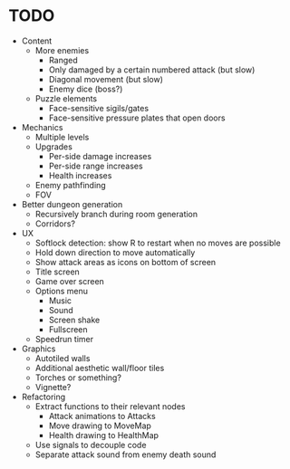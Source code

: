 # TODO

- Content
	- More enemies
		- Ranged
		- Only damaged by a certain numbered attack (but slow)
		- Diagonal movement (but slow)
		- Enemy dice (boss?)
	- Puzzle elements
		- Face-sensitive sigils/gates
		- Face-sensitive pressure plates that open doors
- Mechanics
	- Multiple levels
	- Upgrades
		- Per-side damage increases
		- Per-side range increases
		- Health increases
	- Enemy pathfinding
	- FOV
- Better dungeon generation
	- Recursively branch during room generation
	- Corridors?
- UX
	- Softlock detection: show R to restart when no moves are possible
	- Hold down direction to move automatically
	- Show attack areas as icons on bottom of screen
	- Title screen
	- Game over screen
	- Options menu
		- Music
		- Sound
		- Screen shake
		- Fullscreen
	- Speedrun timer
- Graphics
	- Autotiled walls
	- Additional aesthetic wall/floor tiles
	- Torches or something?
	- Vignette?
- Refactoring
	- Extract functions to their relevant nodes
		- Attack animations to Attacks
		- Move drawing to MoveMap
		- Health drawing to HealthMap
	- Use signals to decouple code
	- Separate attack sound from enemy death sound
